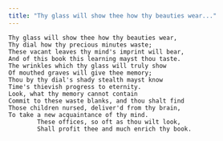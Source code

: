 ```yaml
---
title: "Thy glass will show thee how thy beauties wear..."
---
```


	Thy glass will show thee how thy beauties wear,
	Thy dial how thy precious minutes waste;
	These vacant leaves thy mind's imprint will bear,
	And of this book this learning mayst thou taste.
	The wrinkles which thy glass will truly show
	Of mouthed graves will give thee memory;
	Thou by thy dial's shady stealth mayst know
	Time's thievish progress to eternity.
	Look, what thy memory cannot contain
	Commit to these waste blanks, and thou shalt find
	Those children nursed, deliver'd from thy brain,
	To take a new acquaintance of thy mind.
			These offices, so oft as thou wilt look,
			Shall profit thee and much enrich thy book.

